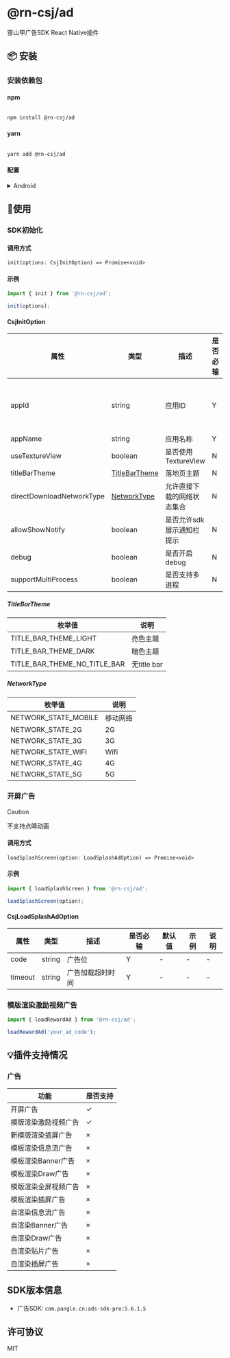 # @rn-csj/ad

穿山甲广告SDK React Native插件

## 📦 安装

### 安装依赖包

#### npm

```sh

npm install @rn-csj/ad

```

#### yarn

```shell

yarn add @rn-csj/ad

```

#### 配置

<details>
<summary>Android</summary>
`android/build.gradle`中添加如下内容：

```gradle

allprojects {
  repositories {
      // ...
      maven {url "https://artifact.bytedance.com/repository/pangle"}
      // ...
  }
}

```

`android/app/src/main/AndroidManifest.xml`中添加如下内容：

```xml
<!--必要权限-->
<uses-permission android:name="android.permission.INTERNET"/>

  <!--必要权限，解决安全风险漏洞，发送和注册广播事件需要调用带有传递权限的接口-->
<permission android:name="${applicationId}.openadsdk.permission.TT_PANGOLIN"
            android:protectionLevel="signature"/>

<uses-permission android:name="${applicationId}.openadsdk.permission.TT_PANGOLIN"/>

  <!--可选权限-->
<uses-permission android:name="android.permission.READ_PHONE_STATE"/>
<uses-permission android:name="android.permission.ACCESS_NETWORK_STATE"/>
<uses-permission android:name="android.permission.WRITE_EXTERNAL_STORAGE"/>
<uses-permission android:name="android.permission.ACCESS_WIFI_STATE"/>
<uses-permission android:name="android.permission.ACCESS_COARSE_LOCATION"/>
<uses-permission android:name="android.permission.REQUEST_INSTALL_PACKAGES"/>
<uses-permission android:name="android.permission.GET_TASKS"/>

  <!--可选，穿山甲提供“获取地理位置权限”和“不给予地理位置权限，开发者传入地理位置参数”两种方式上报用户位置，两种方式均可不选，添加位置权限或参数将帮助投放定位广告-->
  <!--请注意：无论通过何种方式提供给穿山甲用户地理位置，均需向用户声明地理位置权限将应用于穿山甲广告投放，穿山甲不强制获取地理位置信息-->
<uses-permission android:name="android.permission.ACCESS_FINE_LOCATION"/>

  <!--建议添加“query_all_package”权限，穿山甲将通过此权限在Android R系统上判定广告对应的应用是否在用户的app上安装，避免投放错误的广告，以此提高用户的广告体验。若添加此权限，需要在您的用户隐私文档中声明！ -->
<uses-permission android:name="android.permission.QUERY_ALL_PACKAGES"/>

  <!-- application为示例节点，请将里面的provider添加至自己的application中 -->
<application>
<provider
  android:name="com.bytedance.sdk.openadsdk.TTFileProvider"
  android:authorities="${applicationId}.TTFileProvider"
  android:exported="false"
  android:grantUriPermissions="true">
  <meta-data
    android:name="android.support.FILE_PROVIDER_PATHS"
    android:resource="@xml/file_paths"/>
</provider>

<provider android:name="com.bytedance.sdk.openadsdk.multipro.TTMultiProvider"
          android:authorities="${applicationId}.TTMultiProvider" android:exported="false"/>
</application>
```

</details>

## 🔨使用

### SDK初始化

#### 调用方式

`init(options: CsjInitOption) => Promise<void>`

#### 示例

```ts
import { init } from '@rn-csj/ad';

init(options);

```

#### CsjInitOption

| 属性                        | 类型                              | 描述              | 是否必输 | 默认值                   | 示例                        | 说明                     |
|---------------------------|---------------------------------|-----------------|------|-----------------------|---------------------------|------------------------|
| appId                     | string                          | 应用ID            | Y    | -                     | {width: 100, height: 100} | 仅支持width和height，并且两者必输 |
| appName                   | string                          | 应用名称            | Y    | -                     | -                         | -                      |
| useTextureView            | boolean                         | 是否使用TextureView | N    | true                  | -                         | -                      |
| titleBarTheme             | [TitleBarTheme](#TitleBarTheme) | 落地页主题           | N    | TITLE_BAR_THEME_LIGHT | -                         | -                      |
| directDownloadNetworkType | [NetworkType](#NetworkType)     | 允许直接下载的网络状态集合   | N    | NETWORK_STATE_WIFI    | -                         | -                      |
| allowShowNotify           | boolean                         | 是否允许sdk展示通知栏提示  | N    | true                  | -                         | -                      |
| debug                     | boolean                         | 是否开启debug       | N    | true                  | -                         | -                      |
| supportMultiProcess       | boolean                         | 是否支持多进程         | N    | false                 | -                         | -                      |

##### TitleBarTheme

| 枚举值                          | 说明         |
|------------------------------|------------|
| TITLE_BAR_THEME_LIGHT        | 亮色主题       |
| TITLE_BAR_THEME_DARK         | 暗色主题       |
| TITLE_BAR_THEME_NO_TITLE_BAR | 无title bar |

##### NetworkType

| 枚举值                  | 说明   |
|----------------------|------|
| NETWORK_STATE_MOBILE | 移动网络 |
| NETWORK_STATE_2G     | 2G   |
| NETWORK_STATE_3G     | 3G   |
| NETWORK_STATE_WIFI   | Wifi |
| NETWORK_STATE_4G     | 4G   |
| NETWORK_STATE_5G     | 5G   |

### 开屏广告

> [!CAUTION]
> 不支持点睛动画

#### 调用方式

`loadSplashScreen(option: LoadSplashAdOption) => Promise<void>`

#### 示例

```ts
import { loadSplashScreen } from '@rn-csj/ad';

loadSplashScreen(option);

```

#### CsjLoadSplashAdOption

| 属性      | 类型     | 描述       | 是否必输 | 默认值 | 示例 | 说明 |
|---------|--------|----------|------|-----|----|----|
| code    | string | 广告位      | Y    | -   | -  | -  |
| timeout | string | 广告加载超时时间 | Y    | -   | -  | -  |

### 模版渲染激励视频广告

```ts
import { loadRewardAd } from '@rn-csj/ad';

loadRewardAd('your_ad_code');

```

## 💡插件支持情况

### 广告

| 功能           | 是否支持 |
|--------------|------|
| 开屏广告         | ✓    |
| 模版渲染激励视频广告   | ✓    |
| 新模版渲染插屏广告    | ×    |
| 模板渲染信息流广告    | ×    |
| 模板渲染Banner广告 | ×    |
| 模板渲染Draw广告   | ×    |
| 模版渲染全屏视频广告   | ×    |
| 模板渲染插屏广告     | ×    |
| 自渲染信息流广告     | ×    |
| 自渲染Banner广告  | ×    |
| 自渲染Draw广告    | ×    |
| 自渲染贴片广告      | ×    |
| 自渲染插屏广告      | ×    |

## SDK版本信息

* 广告SDK: `com.pangle.cn:ads-sdk-pro:5.6.1.5`

## 许可协议

MIT
